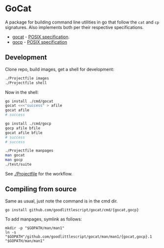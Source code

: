 # GoCat

A package for building command line utilities in go that follow the `cat` and `cp` signatures. Also implements both per their respective specifications.

- [gocat](cmd/gocat/MANPAGE.md) - [POSIX specification](http://pubs.opengroup.org/onlinepubs/000095399/utilities/cat.html).
- [gocp](cmd/gocp/MANPAGE.md) - [POSIX specification](http://pubs.opengroup.org/onlinepubs/000095399/utilities/cp.html)

## Development

Clone repo, build images, get a shell for development:

```bash
./Projectfile images 
./Projectfile shell
```

Now in the shell:

```bash
go install ./cmd/gocat
gocat <<<"success" > afile
gocat afile
# success

go install ./cmd/gocp
gocp afile bfile
gocat afile bfile
# success
# success

./Projectfile manpages
man gocat
man gocp
./test/suite
```

See [./Projectfile](./Projectfile) for the workflow.

## Compiling from source

Same as usual, just note the command is in the cmd dir.

```shell
go install github.com/goodlittlescript/gocat/cmd/{gocat,gocp}
```

To add manpages, symlink as follows:

```shell
mkdir -p "$GOPATH/man/man1"
ln -s "$GOPATH"/github.com/goodlittlescript/gocat/man/man1/{gocat,gocp}.1 "$GOPATH/man/man1"
```
